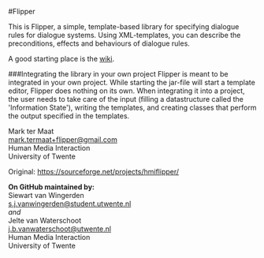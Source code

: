 #Flipper

This is Flipper, a simple, template-based library for specifying dialogue rules for dialogue systems.
Using XML-templates, you can describe the preconditions, effects and behaviours of dialogue rules.

A good starting place is the [wiki](https://github.com/ARIA-VALUSPA/Flipper/wiki).

###Integrating the library in your own project
Flipper is meant to be integrated in your own project. While starting the jar-file will start a template editor, Flipper does nothing on its own.
When integrating it into a project, the user needs to take care of the input (filling a datastructure called the 'Information State'), writing
the templates, and creating classes that perform the output specified in the templates.

Mark ter Maat  
mark.termaat+flipper@gmail.com  
Human Media Interaction  
University of Twente  

Original:
https://sourceforge.net/projects/hmiflipper/

**On GitHub maintained by:**  
Siewart van Wingerden  
s.j.vanwingerden@student.utwente.nl  
_and_  
Jelte van Waterschoot  
j.b.vanwaterschoot@utwente.nl  
Human Media Interaction  
University of Twente  


